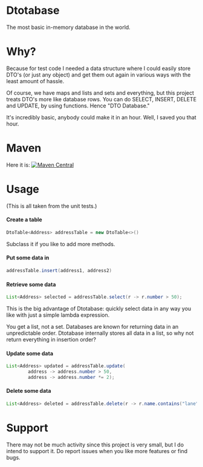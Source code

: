 # Dtotabase
The most basic in-memory database in the world.

# Why?
Because for test code I needed a data structure where I could easily store DTO's (or just any object) and get them out again in various ways with the least amount of hassle.

Of course, we have maps and lists and sets and everything,
but this project treats DTO's more like database rows.
You can do SELECT, INSERT, DELETE and UPDATE, by using functions.
Hence "DTO Database."

It's incredibly basic, anybody could make it in an hour.
Well, I saved you that hour.

# Maven

Here it is:
[![Maven Central](https://img.shields.io/maven-central/v/com.laamella/dtotabase.svg)](http://search.maven.org/#search%7Cga%7C1%7Cg%3A%22com.laamella%22%20AND%20a%3A%22dtotabase%22)

# Usage
(This is all taken from the unit tests.)

#### Create a table
```java
DtoTable<Address> addressTable = new DtoTable<>()
```
Subclass it if you like to add more methods.

#### Put some data in

```java
addressTable.insert(address1, address2)
```

#### Retrieve some data

```java
List<Address> selected = addressTable.select(r -> r.number > 50);
```
This is the big advantage of Dtotabase:
quickly select data in any way you like with just a simple lambda expression.

You get a list, not a set.
Databases are known for returning data in an unpredictable order.
Dtotabase internally stores all data in a list,
so why not return everything in insertion order?

#### Update some data

```java
List<Address> updated = addressTable.update(
        address -> address.number > 50,
        address -> address.number *= 2);
```

#### Delete some data

```java
List<Address> deleted = addressTable.delete(r -> r.name.contains("lane"));
```

# Support
There may not be much activity since this project is very small,
but I do intend to support it.
Do report issues when you like more features or find bugs.